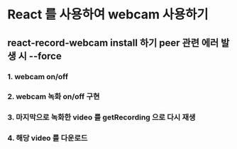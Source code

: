 # React 를 사용하여 webcam 사용하기

## react-record-webcam install 하기 peer 관련 에러 발생 시 --force
### 1. webcam on/off
### 2. webcam 녹화 on/off 구현
### 3. 마지막으로 녹화한 video 를 getRecording 으로 다시 재생
### 4. 해당 video 를 다운로드
